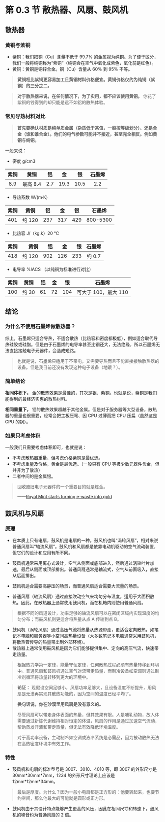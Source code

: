 # 第 0.3 节 散热器、风扇、鼓风机

## 散热器

### 黄铜与紫铜

- 紫铜：我们把铜（Cu）含量不低于 99.7% 的金属视为纯铜。为了便于区分，我们一般将纯铜称为“紫铜”（纯铜会在空气中氧化成紫色，氧化前是红色）。
- 黄铜：黄铜是铜锌合金。铜（Cu）含量从 60% 到 95% 不等。

>**黄铜相比紫铜更容易加工且黄铜材料价格便宜。黄铜价格仅约为纯铜（紫铜）的三分之二。**

>**对于散热器来说，在任何情况下，为了实用，都不应该使用黄铜。** 你花了紫铜的钱得到的却只能是远不如铝的散热体验。

### 常见导热材料对比

>**首先要确认材质是纯单质金属（杂质低于某值，一般按等级划分）、还是合金（谁和谁合金）。他们的电气参数可能并不接近，甚至完全相反。例如黄铜与纯铜。**

一般来说：

- 密度 g/cm3

| 紫铜 |   黄铜   | 铝  |  金  |  银  | 石墨烯 |
| :--: | :------: | :-: | :--: | :--: | :----: |
| 8.9  | 最高 8.4 | 2.7 | 19.3 | 10.5 |  2.2   |

- 导热系数 W/(m·K)

| 紫铜 |  黄铜  | 铝  | 金  | 银  |  石墨烯  |
| :--: | :----: | :-: | :-: | :-: | :------: |
| 401  | 约 120 | 237 | 317 | 429 | 800-5300 |

- 比热容 J/（kg.k）20 ℃

| 紫铜 |   黄铜 |  铝 |  金 |  银 | 石墨烯 |
| :--: | -----: | --: | --: | --: | :----: |
| 418  | 约 120 | 902 | 126 | 233 | 约 0.7 |

- 电导率 %IACS （以纯铜为标准进行对比）

| 紫铜 | 黄铜  | 铝  | 金  | 银  |        石墨烯        |
| :--: | :---: | :-: | :-: | :-: | :------------------: |
| 100  | 约 30 | 61  | 72  | 104 | 可大于 100，最大 110 |

## 结论

### 为什么不使用石墨烯做散热器？

综上，石墨烯只适合导热，不适合散热（比热容和密度都极低），例如适合取代导热硅胶或硅脂。但是由于石墨烯的电导率甚至比铜还大，无法绝缘，所以石墨烯无法直接接触电子元器件，会造成短路。

>也就是说，石墨烯只适用于不带电，又需要导热而且不能直接接触散热器的设备。但是我目前还没有发现这种电子设备（地暖？）。

### 简单结论

**相同体积下，** 金的散热效果是最佳的，其次是银、紫铜。也就是说，紫铜是我们能得到的最经济实惠的散热材料。

**相同重量下，** 铝的散热效果超越于其他金属。但是对于服务器等大型设备，散热器的重量也很重要，经常会把主板压弯、因 CPU 过薄而把 CPU 压扁（虽然这是 CPU 的锅）。

### 如果只考虑体积

一般我们只需要考虑体积即可，也就是说：

- 不考虑散热器重量，但考虑价格紫铜是最优选。
- 不考虑重量及价格，黄金是最优选。（一般只有 CPU 等极少数元器件含金，但并非为了散热）
- 二者中间的是金属银。


>回收废旧电子元器件的一个重要目的就是炼金。
>
>——[Royal Mint starts turning e-waste into gold](https://www.bbc.co.uk/news/articles/c6p2k11e41po)

## 鼓风机与风扇

### 原理

- 在本质上只有电扇，鼓风机是电扇的一种，鼓风机也叫“涡轮风扇”，相对来说普通风扇叫“轴流风扇”。鼓风机和风扇都是依靠电动机驱动的空气流动装置，但它们的设计和应用有所不同。
- 鼓风机通常采用离心式设计，空气从侧面或底部进入，然后通过涡轮叶片加速，最后从侧面或顶部排出。普通风扇通常是轴流式，空气从前面吸入，直接从后面排出。
- 鼓风机适合需要高静压的场景，而普通风扇适合需要大流量的场景。

- 普通风扇（轴流风扇）通过直接吹动空气来均匀分布温度，适用于大面积散热。因此，在散热器上通常使用鼓风机，而在机箱内则使用普通风扇。

>根据不同的风道设计，功率足够的轴流风扇可以在密闭区域内实现温度的均匀分布；而鼓风机则更适合将热量从点 A 传输到点 B。

- 鼓风机（涡轮风扇）通过高压气流将热量从热源带走，更适合定向散热，如笔记本电脑和服务器等小空间高热量设备（大多数笔记本电脑通常采用鼓风机，将散热管传导的热量带出到外部环境）。
- 散热器上通常使用鼓风机是因为它们能够提供集中、定向的高压气流，快速带走热量。


>根据热力学第一定律，能量守恒定律，任何散热过程必须有热量转移到环境中。普通风扇和鼓风机通过空气对流带走热量，而制冷设备如空调则通过制冷剂循环将热量转移到更大的环境中。

>**论证：** 现假设空间足够小，风扇功率足够大，且设备温度不断提升，用风扇是无法再实现其散热功能的，因为空间的温度已经平均了。
>
>**换句话说，你在沙漠里用风扇是没有意义的。**
>
>
>尽管风扇可以带走身体表面的热量，但其效果有限。人是哺乳动物，故人体需要通过新陈代谢维持相对恒定的体温，风扇的作用是通过加速空气流动，帮助蒸发汗液和带走热量，但无法有效降低环境温度。
>
>对于高功率设备，主动制冷如空调或液冷系统是必需品，因为被动散热无法在高热密度环境中有效工作。

### 特性

- 鼓风机和电扇的标准型号是 3007、3010、4010 等，即 3007 的外形尺寸是 30mm\*30mm\*7mm，1234 的外形尺寸理论上应该是 12mm\*12mm\*34mm。

>最后是厚度。为什么？因为一般小电扇都是正方形的：他要转起来，也要节约空间，那么他最大的可能就是圆形或正方形。

- 鼓风机由于其设计特点能够产生更高的风压，因此在相同尺寸和转速下，鼓风机的噪音约为普通风扇的 2 倍。


  
